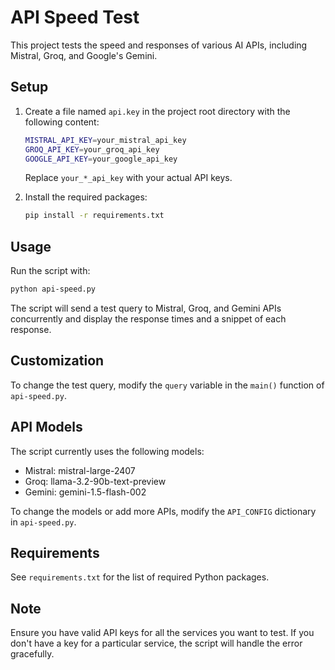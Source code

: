 # API Speed Test

This project tests the speed and responses of various AI APIs, including Mistral, Groq, and Google's Gemini.

## Setup

1. Create a file named `api.key` in the project root directory with the following content:
   ```bash
   MISTRAL_API_KEY=your_mistral_api_key
   GROQ_API_KEY=your_groq_api_key
   GOOGLE_API_KEY=your_google_api_key
   ```
   Replace `your_*_api_key` with your actual API keys.

2. Install the required packages:
   ```bash
   pip install -r requirements.txt
   ```

## Usage

Run the script with:
```bash
python api-speed.py
```

The script will send a test query to Mistral, Groq, and Gemini APIs concurrently and display the response times and a snippet of each response.

## Customization

To change the test query, modify the `query` variable in the `main()` function of `api-speed.py`.

## API Models

The script currently uses the following models:
- Mistral: mistral-large-2407
- Groq: llama-3.2-90b-text-preview
- Gemini: gemini-1.5-flash-002

To change the models or add more APIs, modify the `API_CONFIG` dictionary in `api-speed.py`.

## Requirements

See `requirements.txt` for the list of required Python packages.

## Note

Ensure you have valid API keys for all the services you want to test. If you don't have a key for a particular service, the script will handle the error gracefully.
